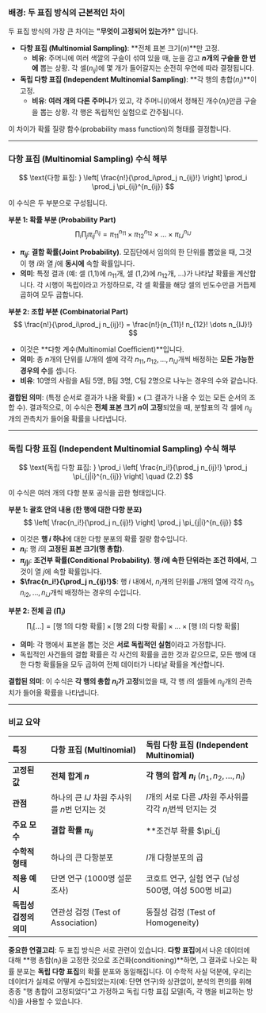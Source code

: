 ### 배경: 두 표집 방식의 근본적인 차이

두 표집 방식의 가장 큰 차이는 **"무엇이 고정되어 있는가?"** 입니다.

*   **다항 표집 (Multinomial Sampling)**: **전체 표본 크기($n$)**만 고정.
    *   **비유**: 주머니에 여러 색깔의 구슬이 섞여 있을 때, 눈을 감고 **$n$개의 구슬을 한 번에** 뽑는 상황. 각 셀($n_{ij}$)에 몇 개가 들어갈지는 순전히 우연에 따라 결정됩니다.
*   **독립 다항 표집 (Independent Multinomial Sampling)**: **각 행의 총합($n_i$)**이 고정.
    *   **비유**: **여러 개의 다른 주머니**가 있고, 각 주머니($i$)에서 정해진 개수($n_i$)만큼 구슬을 뽑는 상황. 각 행은 독립적인 실험으로 간주됩니다.

이 차이가 확률 질량 함수(probability mass function)의 형태를 결정합니다.

---

### 다항 표집 (Multinomial Sampling) 수식 해부

$$ \text{다항 표집: } \left[ \frac{n!}{\prod_i\prod_j n_{ij}!} \right] \prod_i \prod_j \pi_{ij}^{n_{ij}} $$

이 수식은 두 부분으로 구성됩니다.

**부분 1: 확률 부분 (Probability Part)**
$$ \prod_i \prod_j \pi_{ij}^{n_{ij}} = \pi_{11}^{n_{11}} \times \pi_{12}^{n_{12}} \times \dots \times \pi_{IJ}^{n_{IJ}} $$
*   **$\pi_{ij}$**: **결합 확률(Joint Probability)**. 모집단에서 임의의 한 단위를 뽑았을 때, 그것이 행 $i$와 열 $j$에 **동시에** 속할 확률입니다.
*   **의미**: 특정 결과 (예: 셀 (1,1)에 $n_{11}$개, 셀 (1,2)에 $n_{12}$개, ...)가 나타날 확률을 계산합니다. 각 시행이 독립이라고 가정하므로, 각 셀 확률을 해당 셀의 빈도수만큼 거듭제곱하여 모두 곱합니다.

**부분 2: 조합 부분 (Combinatorial Part)**
$$ \frac{n!}{\prod_i\prod_j n_{ij}!} = \frac{n!}{n_{11}! n_{12}! \dots n_{IJ}!} $$
*   이것은 **다항 계수(Multinomial Coefficient)**입니다.
*   **의미**: 총 $n$개의 단위를 $IJ$개의 셀에 각각 $n_{11}, n_{12}, \dots, n_{IJ}$개씩 배정하는 **모든 가능한 경우의 수**를 셉니다.
*   **비유**: 10명의 사람을 A팀 5명, B팀 3명, C팀 2명으로 나누는 경우의 수와 같습니다.

**결합된 의미**:
(특정 순서로 결과가 나올 확률) $\times$ (그 결과가 나올 수 있는 모든 순서의 조합 수).
결과적으로, 이 수식은 **전체 표본 크기 $n$이 고정**되었을 때, 분할표의 각 셀에 $n_{ij}$개의 관측치가 들어올 확률을 나타냅니다.

---

### 독립 다항 표집 (Independent Multinomial Sampling) 수식 해부

$$ \text{독립 다항 표집: } \prod_i \left[ \frac{n_i!}{\prod_j n_{ij}!} \prod_j \pi_{j|i}^{n_{ij}} \right] \quad (2.2) $$

이 수식은 여러 개의 다항 분포 공식을 곱한 형태입니다.

**부분 1: 괄호 안의 내용 (한 행에 대한 다항 분포)**
$$ \left[ \frac{n_i!}{\prod_j n_{ij}!} \right] \prod_j \pi_{j|i}^{n_{ij}} $$
*   이것은 **행 $i$ 하나**에 대한 다항 분포의 확률 질량 함수입니다.
*   **$n_i$**: 행 $i$의 **고정된 표본 크기(행 총합)**.
*   **$\pi_{j|i}$**: **조건부 확률(Conditional Probability)**. **행 $i$에 속한 단위라는 조건 하에서**, 그것이 열 $j$에 속할 확률입니다.
*   **$\frac{n_i!}{\prod_j n_{ij}!}$**: 행 $i$ 내에서, $n_i$개의 단위를 $J$개의 열에 각각 $n_{i1}, n_{i2}, \dots, n_{iJ}$개씩 배정하는 경우의 수입니다.

**부분 2: 전체 곱 ($\prod_i$)**
$$ \prod_i [\dots] = [\text{행 1의 다항 확률}] \times [\text{행 2의 다항 확률}] \times \dots \times [\text{행 I의 다항 확률}] $$
*   **의미**: 각 행에서 표본을 뽑는 것은 **서로 독립적인 실험**이라고 가정합니다.
*   독립적인 사건들의 결합 확률은 각 사건의 확률을 곱한 것과 같으므로, 모든 행에 대한 다항 확률들을 모두 곱하여 전체 데이터가 나타날 확률을 계산합니다.

**결합된 의미**:
이 수식은 **각 행의 총합 $n_i$가 고정**되었을 때, 각 행 $i$의 셀들에 $n_{ij}$개의 관측치가 들어올 확률을 나타냅니다.

---

### 비교 요약

| 특징 | 다항 표집 (Multinomial) | 독립 다항 표집 (Independent Multinomial) |
| :--- | :--- | :--- |
| **고정된 값** | **전체 합계 $n$** | **각 행의 합계 $n_i$** ($n_1, n_2, \dots, n_I$) |
| **관점** | 하나의 큰 $IJ$ 차원 주사위를 $n$번 던지는 것 | $I$개의 서로 다른 $J$차원 주사위를 각각 $n_i$번씩 던지는 것 |
| **주요 모수** | **결합 확률 $\pi_{ij}$** | **조건부 확률 $\pi_{j|i}$** |
| **수학적 형태** | 하나의 큰 다항분포 | $I$개 다항분포의 곱 |
| **적용 예시** | 단면 연구 (1000명 설문조사) | 코호트 연구, 실험 연구 (남성 500명, 여성 500명 비교) |
| **독립성 검정의 의미** | 연관성 검정 (Test of Association) | 동질성 검정 (Test of Homogeneity) |

**중요한 연결고리**:
두 표집 방식은 서로 관련이 있습니다. **다항 표집**에서 나온 데이터에 대해 **행 총합($n_i$)을 고정한 것으로 조건화(conditioning)**하면, 그 결과로 나오는 확률 분포는 **독립 다항 표집**의 확률 분포와 동일해집니다. 이 수학적 사실 덕분에, 우리는 데이터가 실제로 어떻게 수집되었는지(예: 단면 연구)와 상관없이, 분석의 편의를 위해 종종 "행 총합이 고정되었다"고 가정하고 독립 다항 표집 모델(즉, 각 행을 비교하는 방식)을 사용할 수 있습니다.
